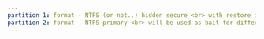 ```yaml
---
partition 1: format - NTFS (or not..) hidden secure <br> with restore info and some hacks with VHD.
partition 2: format - NTFS primary <br> will be used as bait for different Badwares <br> this part may have software to 
---
```

